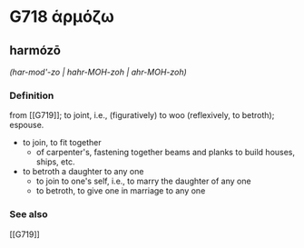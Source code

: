 # G718 ἁρμόζω

## harmózō

_(har-mod'-zo | hahr-MOH-zoh | ahr-MOH-zoh)_

### Definition

from [[G719]]; to joint, i.e., (figuratively) to woo (reflexively, to betroth); espouse.

- to join, to fit together
  - of carpenter's, fastening together beams and planks to build houses, ships, etc.
- to betroth a daughter to any one
  - to join to one's self, i.e., to marry the daughter of any one
  - to betroth, to give one in marriage to any one

### See also

[[G719]]

